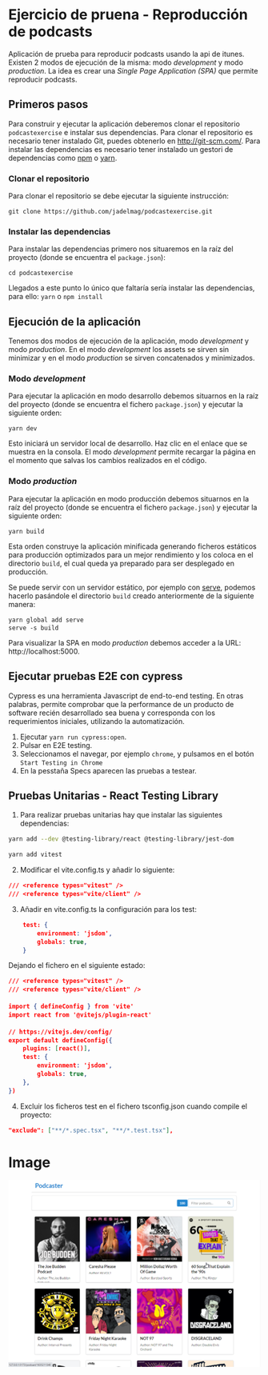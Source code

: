 # Ejercicio de pruena - Reproducción de podcasts

Aplicación de prueba para reproducir podcasts usando la api de itunes. Existen 2 modos de ejecución de la misma: modo _development_ y modo _production_. La idea es crear una _Single Page Application (SPA)_ que permite reproducir podcasts.

## Primeros pasos

Para construir y ejecutar la aplicación deberemos clonar el repositorio `podcastexercise` e instalar sus dependencias. Para clonar el repositorio es necesario tener instalado Git, puedes obtenerlo en http://git-scm.com/. Para instalar las dependencias es necesario tener instalado un gestori de dependencias como [npm][npm] o [yarn][yarn].

### Clonar el repositorio

Para clonar el repositorio se debe ejecutar la siguiente instrucción:

```
git clone https://github.com/jadelmag/podcastexercise.git
```

### Instalar las dependencias

Para instalar las dependencias primero nos situaremos en la raíz del proyecto (donde se encuentra el `package.json`):

```
cd podcastexercise
```

Llegados a este punto lo único que faltaría sería instalar las dependencias, para ello: `yarn` o `npm install`

## Ejecución de la aplicación

Tenemos dos modos de ejecución de la aplicación, modo _development_ y modo _production_. En el modo _development_ los assets se sirven sin minimizar y en el modo _production_ se sirven concatenados y minimizados.

### Modo _development_

Para ejecutar la aplicación en modo desarrollo debemos situarnos en la raíz del proyecto (donde se encuentra el fichero `package.json`) y ejecutar la siguiente orden:

```
yarn dev
```

Esto iniciará un servidor local de desarrollo. Haz clic en el enlace que se muestra en la consola. El modo _development_ permite recargar la página en el momento que salvas los cambios realizados en el código.

### Modo _production_

Para ejecutar la aplicación en modo producción debemos situarnos en la raíz del proyecto (donde se encuentra el fichero `package.json`) y ejecutar la siguiente orden:

```
yarn build
```

Esta orden construye la aplicación minificada generando ficheros estáticos para producción optimizados para un mejor rendimiento y los coloca en el directorio `build`, el cual queda ya preparado para ser desplegado en producción.

Se puede servir con un servidor estático, por ejemplo con [serve][serve], podemos hacerlo pasándole el directorio `build` creado anteriormente de la siguiente manera:

```
yarn global add serve
serve -s build
```

Para visualizar la SPA en modo _production_ debemos acceder a la URL: http://localhost:5000.

[serve]: https://www.npmjs.com/package/serve
[npm]: https://www.npmjs.com/
[yarn]: https://yarnpkg.com/lang/en/

## Ejecutar pruebas E2E con cypress

Cypress es una herramienta Javascript de end-to-end testing. En otras palabras, permite comprobar que la performance de un producto de software recién desarrollado sea buena y corresponda con los requerimientos iniciales, utilizando la automatización.

1. Ejecutar `yarn run cypress:open`.
2. Pulsar en E2E testing.
3. Seleccionamos el navegar, por ejemplo `chrome`, y pulsamos en el botón `Start Testing in Chrome`
4. En la pesstaña Specs aparecen las pruebas a testear.

## Pruebas Unitarias - React Testing Library

1. Para realizar pruebas unitarias hay que instalar las siguientes dependencias:

```sh
yarn add --dev @testing-library/react @testing-library/jest-dom
```

```sh
yarn add vitest
```

2. Modificar el vite.config.ts y añadir lo siguiente:

```json
/// <reference types="vitest" />
/// <reference types="vite/client" />
```

3. Añadir en vite.config.ts la configuración para los test:

```json
    test: {
        environment: 'jsdom',
        globals: true,
    }
```

Dejando el fichero en el siguiente estado:

```json
/// <reference types="vitest" />
/// <reference types="vite/client" />

import { defineConfig } from 'vite'
import react from '@vitejs/plugin-react'

// https://vitejs.dev/config/
export default defineConfig({
	plugins: [react()],
	test: {
		environment: 'jsdom',
		globals: true,
	},
})

```

4. Excluir los ficheros test en el fichero tsconfig.json cuando compile el proyecto:

```json
"exclude": ["**/*.spec.tsx", "**/*.test.tsx"],
```

# Image

[![Home](./images/podcast.png 'Home')](./images/podcast.png 'Home')
